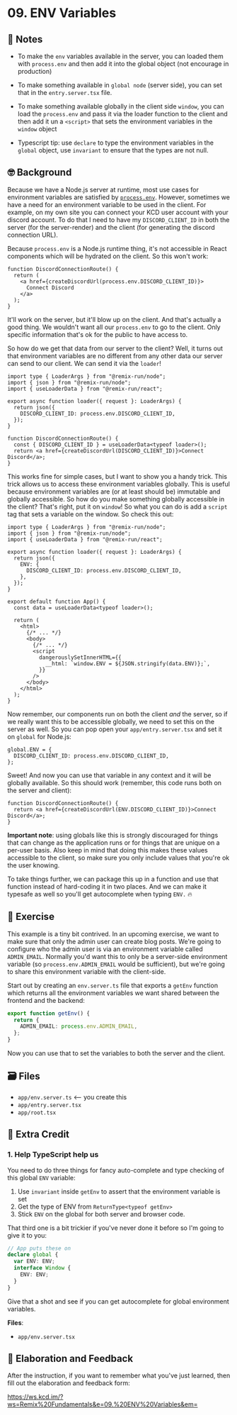 # 09. ENV Variables

## 📝 Notes

- To make the `env` variables available in the server, you can loaded them with `process.env` and then add it into the global object (not encourage in production)
- To make something available in `global node` (server side), you can set that in the `entry.server.tsx` file.
- To make something available globally in the client side `window`, you can load the `process.env` and pass it via the loader function to the client and then add it un a `<script>` that sets the environment variables in the `window` object

- Typescript tip: use `declare` to type the environment variables in the `global` object, use `invariant` to ensure that the types are not null.


## 🤓 Background

Because we have a Node.js server at runtime, most use cases for environment
variables are satisfied by
[`process.env`](https://nodejs.org/api/process.html#processenv). However,
sometimes we have a need for an environment variable to be used in the client.
For example, on my own site you can connect your KCD user account with your
discord account. To do that I need to have my `DISCORD_CLIENT_ID` in both the
server (for the server-render) and the client (for generating the discord
connection URL).

Because `process.env` is a Node.js runtime thing, it's not accessible in React
components which will be hydrated on the client. So this won't work:

```tsx
function DiscordConnectionRoute() {
  return (
    <a href={createDiscordUrl(process.env.DISCORD_CLIENT_ID)}>
      Connect Discord
    </a>
  );
}
```

It'll work on the server, but it'll blow up on the client. And that's actually a
good thing. We wouldn't want all our `process.env` to go to the client. Only
specific information that's ok for the public to have access to.

So how do we get that data from our server to the client? Well, it turns out
that environment variables are no different from any other data our server can
send to our client. We can send it via the `loader`!

```tsx
import type { LoaderArgs } from "@remix-run/node";
import { json } from "@remix-run/node";
import { useLoaderData } from "@remix-run/react";

export async function loader({ request }: LoaderArgs) {
  return json({
    DISCORD_CLIENT_ID: process.env.DISCORD_CLIENT_ID,
  });
}

function DiscordConnectionRoute() {
  const { DISCORD_CLIENT_ID } = useLoaderData<typeof loader>();
  return <a href={createDiscordUrl(DISCORD_CLIENT_ID)}>Connect Discord</a>;
}
```

This works fine for simple cases, but I want to show you a handy trick. This
trick allows us to access these environment variables globally. This is useful
because environment variables are (or at least should be) immutable and globally
accessible. So how do you make something globally accessible in the client?
That's right, put it on `window`! So what you can do is add a `script` tag that
sets a variable on the window. So check this out:

```tsx filename=app/root.tsx
import type { LoaderArgs } from "@remix-run/node";
import { json } from "@remix-run/node";
import { useLoaderData } from "@remix-run/react";

export async function loader({ request }: LoaderArgs) {
  return json({
    ENV: {
      DISCORD_CLIENT_ID: process.env.DISCORD_CLIENT_ID,
    },
  });
}

export default function App() {
  const data = useLoaderData<typeof loader>();

  return (
    <html>
      {/* ... */}
      <body>
        {/* ... */}
        <script
          dangerouslySetInnerHTML={{
            __html: `window.ENV = ${JSON.stringify(data.ENV)};`,
          }}
        />
      </body>
    </html>
  );
}
```

Now remember, our components run on both the client _and_ the server, so if we
really want this to be accessible globally, we need to set this on the server as
well. So you can pop open your `app/entry.server.tsx` and set it on `global` for
Node.js:

```tsx
global.ENV = {
  DISCORD_CLIENT_ID: process.env.DISCORD_CLIENT_ID,
};
```

Sweet! And now you can use that variable in any context and it will be globally
available. So this should work (remember, this code runs both on the server and
client):

```tsx
function DiscordConnectionRoute() {
  return <a href={createDiscordUrl(ENV.DISCORD_CLIENT_ID)}>Connect Discord</a>;
}
```

**Important note**: using globals like this is strongly discouraged for things
that can change as the application runs or for things that are unique on a
per-user basis. Also keep in mind that doing this makes these values accessible
to the client, so make sure you only include values that you're ok the user
knowing.

To take things further, we can package this up in a function and use that
function instead of hard-coding it in two places. And we can make it typesafe as
well so you'll get autocomplete when typing `ENV.` 🔥

## 💪 Exercise

This example is a tiny bit contrived. In an upcoming exercise, we want to make
sure that only the admin user can create blog posts. We're going to configure
who the admin user is via an environment variable called `ADMIN_EMAIL`. Normally
you'd want this to only be a server-side environment variable (so
`process.env.ADMIN_EMAIL` would be sufficient), but we're going to share this
environment variable with the client-side.

Start out by creating an `env.server.ts` file that exports a `getEnv` function
which returns all the environment variables we want shared between the frontend
and the backend:

```ts
export function getEnv() {
  return {
    ADMIN_EMAIL: process.env.ADMIN_EMAIL,
  };
}
```

Now you can use that to set the variables to both the server and the client.

## 🗃 Files

- `app/env.server.ts` <-- you create this
- `app/entry.server.tsx`
- `app/root.tsx`

## 💯 Extra Credit

### 1. Help TypeScript help us

You need to do three things for fancy auto-complete and type checking of this
global `ENV` variable:

1. Use `invariant` inside `getEnv` to assert that the environment variable is
   set
2. Get the type of ENV from `ReturnType<typeof getEnv>`
3. Stick `ENV` on the global for both server and browser code.

That third one is a bit trickier if you've never done it before so I'm going to
give it to you:

```ts
// App puts these on
declare global {
  var ENV: ENV;
  interface Window {
    ENV: ENV;
  }
}
```

Give that a shot and see if you can get autocomplete for global environment
variables.

**Files**:

- `app/env.server.tsx`

## 🦉 Elaboration and Feedback

After the instruction, if you want to remember what you've just learned, then
fill out the elaboration and feedback form:

https://ws.kcd.im/?ws=Remix%20Fundamentals&e=09.%20ENV%20Variables&em=
